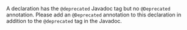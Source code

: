 A declaration has the `@deprecated` Javadoc tag but no `@Deprecated` annotation.
Please add an `@Deprecated` annotation to this declaration in addition to the
`@deprecated` tag in the Javadoc.
